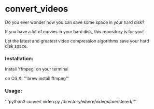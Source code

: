 # convert_videos

Do you ever wonder how you can save some space in your hard disk?

If you have a lot of movies in your hard disk, this repository is for you!

Let the latest and greatest video compression algorithms save your hard disk space.


### Installation:

Install 'ffmpeg' on your terminal

on OS X: '''brew install ffmpeg'''


### Usage:

'''python3 convert video.py /directory/where/videos/are/stored/'''

